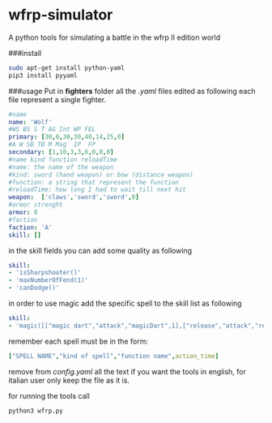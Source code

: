 # wfrp-simulator
A python tools for simulating a battle in the wfrp II edition world

###install

```bash
sudo apt-get install python-yaml
pip3 install pyyaml
```

###usage
Put in **fighters** folder all the *.yaml* files edited as following
each file represent a single fighter.
```yaml
#name
name: 'Wolf'
#WS BS S T AG Int WP FEL
primary: [30,0,30,30,40,14,25,0]
#A W SB TB M Mag  IP  FP
secondary: [1,10,3,3,6,0,0,0]
#name kind function reloadTime
#name: the name of the weapon
#kind: sword (hand weapon) or bow (distance weapon)
#function: a string that represent the function
#reloadTime: how long I had to wait till next hit
weapon:  ['claws','sword','sword',0]
#armor strenght
armor: 0
#faction
faction: 'A'
skill: []
```

in the skill fields you can add some quality as following

```yaml
skill: 
- 'isSharpshooter()'
- 'maxNumberOfFend(1)'
- 'canDodge()'
```

in order to use magic add the specific spell to the skill list as following
```yaml
skill: 
- 'magic([["magic dart","attack","magicDart",1],["release","attack","releaseForce",1]])'
```

remember each spell must be in the form:

```yaml
["SPELL NAME","kind of spell","function name",action_time]
```

remove from *config.yaml* all the text if you want the tools in english,
for italian user only keep the file as it is.

for running the tools call

```bash
python3 wfrp.py
```
